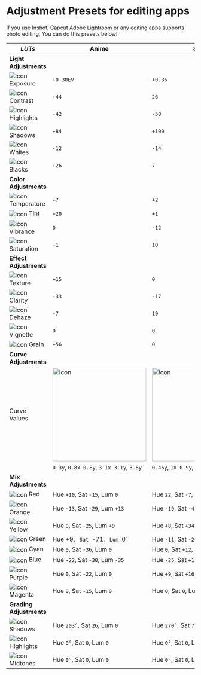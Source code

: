 # Adjustment Presets for editing apps

If you use Inshot, Capcut Adobe Lightroom or any editing apps supports photo editing, You can do this presets below!

| _LUTs_ | Anime | 80s | Western Country
| --- | --- | --- | ---  |
| **Light Adjustments** |  |  |
| <picture><source media="(prefers-color-scheme: dark)" srcset="https://github.com/vjdyofficial/vjdyofficial/assets/136038916/abde5ec8-243c-473b-b23d-f56e78f7fc67"><source media="(prefers-color-scheme: light)" srcset="https://github.com/vjdyofficial/vjdyofficial/assets/136038916/e5c6bafa-3674-44c3-9b3d-c3e4785c27bf"><img align="center" alt="icon" src="https://github.com/vjdyofficial/vjdyofficial/assets/136038916/abde5ec8-243c-473b-b23d-f56e78f7fc67"></picture> Exposure | `+0.30EV` | `+0.36` | `0` |
| <picture><source media="(prefers-color-scheme: dark)" srcset="https://github.com/vjdyofficial/vjdyofficial/assets/136038916/eb0ccf90-db98-4802-aea0-39be1cc5506b"><source media="(prefers-color-scheme: light)" srcset="https://github.com/vjdyofficial/vjdyofficial/assets/136038916/5da84035-1caf-4745-a803-591c77c7a261"><img align="center" alt="icon" src="https://github.com/vjdyofficial/vjdyofficial/assets/136038916/eb0ccf90-db98-4802-aea0-39be1cc5506b"></picture> Contrast | `+44` | `26` | `+29` |
| <picture><source media="(prefers-color-scheme: dark)" srcset="https://github.com/vjdyofficial/vjdyofficial/assets/136038916/98f81ac4-22c7-4347-a561-05d94fa12b56"><source media="(prefers-color-scheme: light)" srcset="https://github.com/vjdyofficial/vjdyofficial/assets/136038916/7ce2a492-4c04-4c96-b365-f92aa2de1238"><img align="center" alt="icon" src="https://github.com/vjdyofficial/vjdyofficial/assets/136038916/98f81ac4-22c7-4347-a561-05d94fa12b56"></picture> Highlights | `-42` | `-50` | `-68` |
| <picture><source media="(prefers-color-scheme: dark)" srcset="https://github.com/vjdyofficial/vjdyofficial/assets/136038916/5a65c85b-f094-4c88-85a7-a945e01abf22"><source media="(prefers-color-scheme: light)" srcset="https://github.com/vjdyofficial/vjdyofficial/assets/136038916/defc1557-6610-403d-99b5-41252e96c10a"><img align="center" alt="icon" src="https://github.com/vjdyofficial/vjdyofficial/assets/136038916/5a65c85b-f094-4c88-85a7-a945e01abf22"></picture> Shadows | `+84` | `+100` | `+53` |
| <picture><source media="(prefers-color-scheme: dark)" srcset="https://github.com/vjdyofficial/vjdyofficial/assets/136038916/47f2562d-5400-407b-8161-29425e1844b2"><source media="(prefers-color-scheme: light)" srcset="https://github.com/vjdyofficial/vjdyofficial/assets/136038916/05a9bde9-9119-46e4-b827-2ebc41681900"><img align="center" alt="icon" src="https://github.com/vjdyofficial/vjdyofficial/assets/136038916/47f2562d-5400-407b-8161-29425e1844b2"></picture> Whites | `-12` | `-14` | `+49` |
| <picture><source media="(prefers-color-scheme: dark)" srcset="https://github.com/vjdyofficial/vjdyofficial/assets/136038916/d13acb2f-cc4c-44e0-9036-8c9a04c42743"><source media="(prefers-color-scheme: light)" srcset="https://github.com/vjdyofficial/vjdyofficial/assets/136038916/62749554-67f5-45d5-8c6a-8630538936b7"><img align="center" alt="icon" src="https://github.com/vjdyofficial/vjdyofficial/assets/136038916/d13acb2f-cc4c-44e0-9036-8c9a04c42743"></picture> Blacks | `+26` | `7` | `+48` |
| **Color Adjustments** |  |  |
| <picture><source media="(prefers-color-scheme: dark)" srcset="https://github.com/vjdyofficial/vjdyofficial/assets/136038916/b66901cf-3142-4624-a213-8305cebd4ab8"><source media="(prefers-color-scheme: light)" srcset="https://github.com/vjdyofficial/vjdyofficial/assets/136038916/a3299b30-6472-4d38-ab45-4a0c264c5482"><img align="center" alt="icon" src="https://github.com/vjdyofficial/vjdyofficial/assets/136038916/b66901cf-3142-4624-a213-8305cebd4ab8"></picture> Temperature | `+7` | `+2` | `+4` |
| <picture><source media="(prefers-color-scheme: dark)" srcset="https://github.com/vjdyofficial/vjdyofficial/assets/136038916/64de6ce9-743d-41fc-9bb2-896ae719e960"><source media="(prefers-color-scheme: light)" srcset="https://github.com/vjdyofficial/vjdyofficial/assets/136038916/20d5c9d9-4add-42f4-9944-31cc1109aa13"><img align="center" alt="icon" src=""></picture> Tint | `+20` | `+1` | `+14` |
| <picture><source media="(prefers-color-scheme: dark)" srcset="https://github.com/vjdyofficial/vjdyofficial/assets/136038916/6d9f55dd-dc51-4244-ad58-e9cf7dd1e695"><source media="(prefers-color-scheme: light)" srcset="https://github.com/vjdyofficial/vjdyofficial/assets/136038916/ce4a3f6d-ccbe-4ef9-a71f-910e045533e2"><img align="center" alt="icon" src="https://github.com/vjdyofficial/vjdyofficial/assets/136038916/6d9f55dd-dc51-4244-ad58-e9cf7dd1e695"></picture> Vibrance | `0` | `-12` | `0` |
| <picture><source media="(prefers-color-scheme: dark)" srcset="https://github.com/vjdyofficial/vjdyofficial/assets/136038916/8402b30c-914b-44e5-b341-c469be0abd57"><source media="(prefers-color-scheme: light)" srcset="https://github.com/vjdyofficial/vjdyofficial/assets/136038916/9f833906-a154-41a5-9424-931ced04ed6a"><img align="center" alt="icon" src="https://github.com/vjdyofficial/vjdyofficial/assets/136038916/8402b30c-914b-44e5-b341-c469be0abd57"></picture> Saturation | `-1` | `10` | `+1` |
| **Effect Adjustments** |  |  |  |
| <picture><source media="(prefers-color-scheme: dark)" srcset="https://github.com/vjdyofficial/vjdyofficial/assets/136038916/5946d165-1a0d-4abf-9c59-af714b53810c"><source media="(prefers-color-scheme: light)" srcset="https://github.com/vjdyofficial/vjdyofficial/assets/136038916/6a7631b8-e21a-46e9-a8bc-020c1e5f48cb"><img align="center" alt="icon" src="https://github.com/vjdyofficial/vjdyofficial/assets/136038916/5946d165-1a0d-4abf-9c59-af714b53810c"></picture> Texture | `+15` | `0` | `+15` |
| <picture><source media="(prefers-color-scheme: dark)" srcset="https://github.com/vjdyofficial/vjdyofficial/assets/136038916/ab1b9220-0ac1-415b-9f57-8bb447311067"><source media="(prefers-color-scheme: light)" srcset="https://github.com/vjdyofficial/vjdyofficial/assets/136038916/79f47580-cbb1-47ca-a34e-00175569d9b6"><img align="center" alt="icon" src="https://github.com/vjdyofficial/vjdyofficial/assets/136038916/ab1b9220-0ac1-415b-9f57-8bb447311067"></picture> Clarity | `-33` | `-17` | `-21` |
| <picture><source media="(prefers-color-scheme: dark)" srcset="https://github.com/vjdyofficial/vjdyofficial/assets/136038916/a1b0dec7-6859-4575-98aa-63ca82dadb07"><source media="(prefers-color-scheme: light)" srcset="https://github.com/vjdyofficial/vjdyofficial/assets/136038916/1a1a4c2b-071b-47ea-9aff-3addc24b160b"><img align="center" alt="icon" src="https://github.com/vjdyofficial/vjdyofficial/assets/136038916/a1b0dec7-6859-4575-98aa-63ca82dadb07"></picture> Dehaze | `-7` | `19` | `-5` |
| <picture><source media="(prefers-color-scheme: dark)" srcset="https://github.com/vjdyofficial/vjdyofficial/assets/136038916/826b7eb4-289d-431b-bdbe-38c1e567acef"><source media="(prefers-color-scheme: light)" srcset="https://github.com/vjdyofficial/vjdyofficial/assets/136038916/403f454b-6d63-4a22-97b1-5d69635eeb8e"><img align="center" alt="icon" src="https://github.com/vjdyofficial/vjdyofficial/assets/136038916/826b7eb4-289d-431b-bdbe-38c1e567acef"></picture> Vignette | `0` | `0` | `0` |
| <picture><source media="(prefers-color-scheme: dark)" srcset="https://github.com/vjdyofficial/vjdyofficial/assets/136038916/ae26622e-484c-4135-b270-8691bfeb8033"><source media="(prefers-color-scheme: light)" srcset="https://github.com/vjdyofficial/vjdyofficial/assets/136038916/27d866da-fa25-428b-8db7-fded441108cc"><img align="center" alt="icon" src="https://github.com/vjdyofficial/vjdyofficial/assets/136038916/ae26622e-484c-4135-b270-8691bfeb8033"></picture> Grain | `+56` | `0` | `0` |
| **Curve Adjustments** |  |  |  |
| Curve Values | <img align="center" alt="icon" width="250px" src="https://github.com/vjdyofficial/vjdyofficial/assets/136038916/270e4bfa-c179-48e5-8cbb-a65425d53265"> | <img align="center" alt="icon" width="250px" src="https://github.com/vjdyofficial/vjdyofficial/assets/136038916/70ac5ab8-f6c0-4d8e-92e6-defa89df995f"> | <img align="center" alt="icon" width="250px" src="https://github.com/vjdyofficial/vjdyofficial/assets/136038916/304e4262-81d5-4e8d-87c4-c91d3933db23"> |
|  | `0.3y`, `0.8x 0.8y`, `3.1x 3.1y`, `3.8y` | `0.45y`, `1x 0.9y`, `2.45x 2.5y`, `1y` | `0.25y`, `0.8x 0.8y`, `3x 3y`, `3.8y` |
| **Mix Adjustments** |  |  |  |
| <img align="center" alt="icon" src="https://github.com/vjdyofficial/vjdyofficial/assets/136038916/25d6c304-7905-48eb-9673-54f2f06c9344"></picture> Red | Hue `+10`, Sat `-15`, Lum `0` | Hue `22`, Sat `-7`, Lum `+11` | Hue `10`, Sat `-15`, Lum `0` |
| <img align="center" alt="icon" src="https://github.com/vjdyofficial/vjdyofficial/assets/136038916/8f26c9e1-51a3-4a1f-bd62-a6e7fe06d01c"></picture> Orange | Hue `-13`, Sat `-29`, Lum `+13` | Hue `-19`, Sat `-4`, Lum `-8` | Hue `-13`, Sat `-13`, Lum `+13` |
| <img align="center" alt="icon" src="https://github.com/vjdyofficial/vjdyofficial/assets/136038916/0d3962da-c2de-4272-b285-f1af174ab42e"></picture> Yellow | Hue `0`, Sat `-25`, Lum `+9` | Hue `+8`, Sat `+34`, Lum `+27` | Hue `0`, Sat `-25`, Lum `+11` |
| <img align="center" alt="icon" src="https://github.com/vjdyofficial/vjdyofficial/assets/136038916/4abbfdb0-4098-4f9e-a8a8-9833576cd484"></picture> Green | Hue +9`, Sat `-71`, Lum `0` | Hue `-11`, Sat `-20`, Lum `0` | Hue `+18`, Sat `-71`, Lum `0` |
| <img align="center" alt="icon" src="https://github.com/vjdyofficial/vjdyofficial/assets/136038916/9d5ebf4a-2ae7-4014-8d7f-5b483cd473d7"></picture> Cyan | Hue `0`, Sat `-36`, Lum `0` | Hue `0`, Sat `+12`, Lum `0` |  Hue `0`, Sat `-36`, Lum `0` |
| <img align="center" alt="icon" src="https://github.com/vjdyofficial/vjdyofficial/assets/136038916/b251ab1d-e148-4ff3-a6f4-ccab556884fb"></picture> Blue | Hue `-22`, Sat `-30`, Lum `-35` | Hue `-25`, Sat `+15`, Lum `0` | Hue `-16`, Sat `+38`, Lum `-7` |
| <img align="center" alt="icon" src="https://github.com/vjdyofficial/vjdyofficial/assets/136038916/2b387338-ae33-4a96-bbe8-695c1162ce17"></picture> Purple | Hue `0`, Sat `-22`, Lum `0` | Hue `+9`, Sat `+16`, Lum `+22` | Hue `0`, Sat `-22`, Lum `0` |
| <img align="center" alt="icon" src="https://github.com/vjdyofficial/vjdyofficial/assets/136038916/a1b47d2d-c841-4cdc-b442-2b246c35f2a8"></picture> Magenta | Hue `0`, Sat `-15`, Lum `0` | Hue `0`, Sat `0`, Lum `0` | Hue `-9`, Sat `-15`, Lum `0` |
| **Grading Adjustments** |  |  |  |
| <picture><source media="(prefers-color-scheme: dark)" srcset="https://github.com/vjdyofficial/vjdyofficial/assets/136038916/5a65c85b-f094-4c88-85a7-a945e01abf22"><source media="(prefers-color-scheme: light)" srcset="https://github.com/vjdyofficial/vjdyofficial/assets/136038916/defc1557-6610-403d-99b5-41252e96c10a"><img align="center" alt="icon" src="https://github.com/vjdyofficial/vjdyofficial/assets/136038916/5a65c85b-f094-4c88-85a7-a945e01abf22"></picture> Shadows | Hue `203°`, Sat `26`, Lum `0` | Hue `270°`, Sat `7`, Lum `0` | Hue `42`, Sat `2`, Lum `0` |
| <picture><source media="(prefers-color-scheme: dark)" srcset="https://github.com/vjdyofficial/vjdyofficial/assets/136038916/98f81ac4-22c7-4347-a561-05d94fa12b56"><source media="(prefers-color-scheme: light)" srcset="https://github.com/vjdyofficial/vjdyofficial/assets/136038916/7ce2a492-4c04-4c96-b365-f92aa2de1238"><img align="center" alt="icon" src="https://github.com/vjdyofficial/vjdyofficial/assets/136038916/98f81ac4-22c7-4347-a561-05d94fa12b56"></picture> Highlights | Hue `0°`, Sat `0`, Lum `0` | Hue `0°`, Sat `0`, Lum `0` | Hue `0°`, Sat `0`, Lum `0` |
| <picture><source media="(prefers-color-scheme: dark)" srcset="https://github.com/vjdyofficial/vjdyofficial/assets/136038916/eb0ccf90-db98-4802-aea0-39be1cc5506b"><source media="(prefers-color-scheme: light)" srcset="https://github.com/vjdyofficial/vjdyofficial/assets/136038916/5da84035-1caf-4745-a803-591c77c7a261"><img align="center" alt="icon" src="https://github.com/vjdyofficial/vjdyofficial/assets/136038916/eb0ccf90-db98-4802-aea0-39be1cc5506b"></picture> Midtones | Hue `0°`, Sat `0`, Lum `0` | Hue `0°`, Sat `0`, Lum `0` | Hue `0°`, Sat `0`, Lum `0` |
